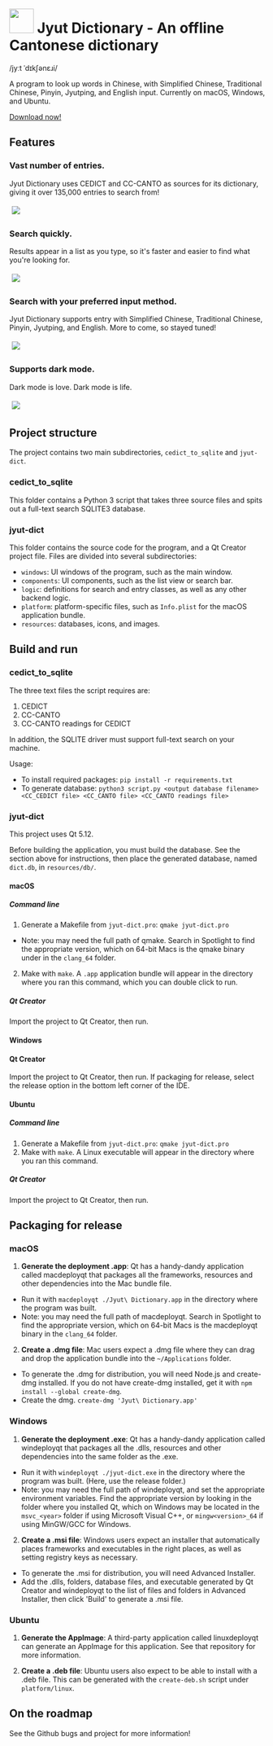 # <img src="/docs/icon/icon.png?raw=true" height="48"> Jyut Dictionary - An offline Cantonese dictionary

/jyːt ˈdɪkʃənɛɹi/

A program to look up words in Chinese, with Simplified Chinese, Traditional Chinese, Pinyin, Jyutping, and English input. Currently on macOS, Windows, and Ubuntu.

[Download now!](https://github.com/aaronhktan/jyut-dict/releases)

## Features

### Vast number of entries.
Jyut Dictionary uses CEDICT and CC-CANTO as sources for its dictionary, giving it over 135,000 entries to search from!

<img src="/docs/screenshots/mac/search_jyutping.png?raw=true" style="margin: 5px">

### Search quickly.
Results appear in a list as you type, so it's faster and easier to find what you're looking for.

<img src="/docs/screenshots/mac/search_animated.gif?raw=true" style="margin: 5px">

### Search with your preferred input method.
Jyut Dictionary supports entry with Simplified Chinese, Traditional Chinese, Pinyin, Jyutping, and English. More to come, so stayed tuned!

<img src="/docs/screenshots/mac/search_simplified.png?raw=true" style="margin: 5px">

### Supports dark mode.
Dark mode is love. Dark mode is life.

<img src="/docs/screenshots/mac/dark.png?raw=true" style="margin: 5px">

## Project structure

The project contains two main subdirectories, `cedict_to_sqlite` and `jyut-dict`.

### cedict_to_sqlite

This folder contains a Python 3 script that takes three source files and spits out a full-text search SQLITE3 database.

### jyut-dict

This folder contains the source code for the program, and a Qt Creator project file. Files are divided into several subdirectories:
- `windows`: UI windows of the program, such as the main window.
- `components`: UI components, such as the list view or search bar.
- `logic`: definitions for search and entry classes, as well as any other backend logic.
- `platform`: platform-specific files, such as `Info.plist` for the macOS application bundle.
- `resources`: databases, icons, and images.

## Build and run

### cedict_to_sqlite

The three text files the script requires are:
1. CEDICT
2. CC-CANTO
3. CC-CANTO readings for CEDICT

In addition, the SQLITE driver must support full-text search on your machine.

Usage:
- To install required packages: `pip install -r requirements.txt`
- To generate database: `python3 script.py <output database filename> <CC_CEDICT file> <CC_CANTO file> <CC_CANTO readings file>`

### jyut-dict

This project uses Qt 5.12.

Before building the application, you must build the database. See the section above for instructions, then place the generated database, named `dict.db`, in `resources/db/`.

#### macOS

##### Command line
1. Generate a Makefile from `jyut-dict.pro`: `qmake jyut-dict.pro`
  - Note: you may need the full path of qmake. Search in Spotlight to find the appropriate version, which on 64-bit Macs is the qmake binary under in the `clang_64` folder.
2. Make with `make`. A `.app` application bundle will appear in the directory where you ran this command, which you can double click to run.

##### Qt Creator
Import the project to Qt Creator, then run.

#### Windows

#### Qt Creator
Import the project to Qt Creator, then run. If packaging for release, select the release option in the bottom left corner of the IDE.

#### Ubuntu

##### Command line
1. Generate a Makefile from `jyut-dict.pro`: `qmake jyut-dict.pro`
2. Make with `make`. A Linux executable will appear in the directory where you ran this command.

##### Qt Creator
Import the project to Qt Creator, then run.

## Packaging for release

### macOS

1. **Generate the deployment .app**: Qt has a handy-dandy application called macdeployqt that packages all the frameworks, resources and other dependencies into the Mac bundle file.
  - Run it with `macdeployqt ./Jyut\ Dictionary.app` in the directory where the program was built.
  - Note: you may need the full path of macdeployqt. Search in Spotlight to find the appropriate version, which on 64-bit Macs is the macdeployqt binary in the `clang_64` folder.

2. **Create a .dmg file**: Mac users expect a .dmg file where they can drag and drop the application bundle into the `~/Applications` folder.
  - To generate the .dmg for distribution, you will need Node.js and create-dmg installed. If you do not have create-dmg installed, get it with ```npm install --global create-dmg```.
  - Create the dmg. ```create-dmg 'Jyut\ Dictionary.app'```

### Windows

1. **Generate the deployment .exe**: Qt has a handy-dandy application called windeployqt that packages all the .dlls, resources and other dependencies into the same folder as the .exe.
  - Run it with `windeployqt ./jyut-dict.exe` in the directory where the program was built. (Here, use the release folder.)
  - Note: you may need the full path of windeployqt, and set the appropriate environment variables. Find the appropriate version by looking in the folder where you installed Qt, which on Windows may be located in the `msvc_<year>` folder if using Microsoft Visual C++, or `mingw<version>_64` if using MinGW/GCC for Windows.

2. **Create a .msi file**: Windows users expect an installer that automatically places frameworks and executables in the right places, as well as setting registry keys as necessary.
  - To generate the .msi for distribution, you will need Advanced Installer.
  - Add the .dlls, folders, database files, and executable generated by Qt Creator and windeployqt to the list of files and folders in Advanced Installer, then click 'Build' to generate a .msi file.

### Ubuntu

1. **Generate the AppImage**: A third-party application called linuxdeployqt can generate an AppImage for this application. See that repository for more information.

2. **Create a .deb file**: Ubuntu users also expect to be able to install with a .deb file. This can be generated with the `create-deb.sh` script under `platform/linux`.

## On the roadmap
See the Github bugs and project for more information!
